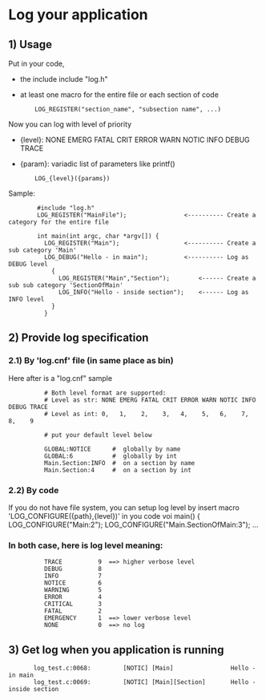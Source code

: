 # Log your application

## 1) Usage
Put in your code,
  * the include include "log.h"
  * at least one macro for the entire file or each section of code  
  
            LOG_REGISTER("section_name", "subsection name", ...)
  
Now you can log with level of priority 
  * {level}:  NONE EMERG FATAL CRIT ERROR WARN NOTIC INFO DEBUG TRACE
  * {param}:  variadic list of parameters like printf()
          
            LOG_{level}({params})            
  
Sample:

            #include "log.h"
            LOG_REGISTER("MainFile");                <---------- Create a category for the entire file

            int main(int argc, char *argv[]) {
              LOG_REGISTER("Main");                  <---------- Create a sub category 'Main'
              LOG_DEBUG("Hello - in main");          <---------- Log as DEBUG level
                {
                  LOG_REGISTER("Main","Section");        <------ Create a sub sub category 'SectionOfMain'
                  LOG_INFO("Hello - inside section");    <------ Log as INFO level
                }
              }
       

##  2) Provide log specification    
###   2.1) By 'log.cnf' file (in same place as bin)
Here after is a "log.cnf" sample
 
              # Both level format are supported:
              # Level as str: NONE EMERG FATAL CRIT ERROR WARN NOTIC INFO DEBUG TRACE
              # Level as int: 0,   1,    2,    3,   4,    5,   6,    7,   8,    9

              # put your default level below

              GLOBAL:NOTICE      #  globally by name
              GLOBAL:6           #  globally by int
              Main.Section:INFO  #  on a section by name
              Main.Section:4     #  on a section by int

###   2.2) By code 
If you do not have file system, you can setup log level by insert macro 'LOG_CONFIGURE({path},{level})' in you code
              voi main() {
              LOG_CONFIGURE("Main:2");
              LOG_CONFIGURE("Main.SectionOfMain:3");
              ...

###   In both case, here is log level meaning:

              TRACE          9  ==> higher verbose level
              DEBUG          8
              INFO           7
              NOTICE         6
              WARNING        5
              ERROR          4
              CRITICAL       3
              FATAL          2
              EMERGENCY      1  ==> lower verbose level
              NONE           0  ==> no log

##  3) Get log when you application is running

           log_test.c:0068:         [NOTIC] [Main]                Hello - in main
           log_test.c:0069:         [NOTIC] [Main][Section]       Hello - inside section
